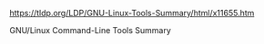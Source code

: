 <https://tldp.org/LDP/GNU-Linux-Tools-Summary/html/x11655.htm>

GNU/Linux Command-Line Tools Summary
